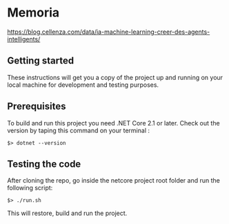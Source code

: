 # Memoria

https://blog.cellenza.com/data/ia-machine-learning-creer-des-agents-intelligents/

## Getting started

These instructions will get you a copy of the project up and running on your local machine for development and testing purposes.

## Prerequisites

To build and run this project you need .NET Core 2.1 or later. Check out the version by taping this command on your terminal : 

```
$> dotnet --version
```

## Testing the code

After cloning the repo, go inside the netcore project root folder and run the following script:

```
$> ./run.sh
```

This will restore, build and run the project. 




